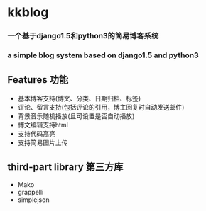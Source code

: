kkblog
======
### 一个基于django1.5和python3的简易博客系统 ###
### a simple blog system based on django1.5 and python3 ###

Features 功能
-------------
* 基本博客支持(博文、分类、日期归档、标签)
* 评论、留言支持(包括评论的引用，博主回复时自动发送邮件)
* 背景音乐随机播放(且可设置是否自动播放)
* 博文编辑支持html
* 支持代码高亮
* 支持简易图片上传


third-part library 第三方库
---------------------------
* Mako
* grappelli
* simplejson
